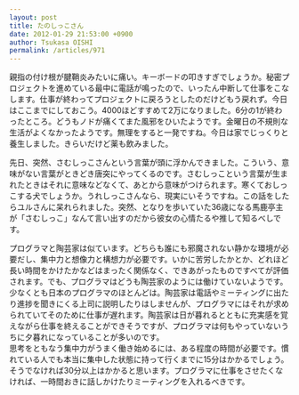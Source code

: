 ```yaml
---
layout: post
title: たのしっこさん
date: 2012-01-29 21:53:00 +0900
author: Tsukasa OISHI
permalink: /articles/971
---
```



親指の付け根が腱鞘炎みたいに痛い。キーボードの叩きすぎでしょうか。秘密プロジェクトを進めている最中に電話が鳴ったので、いったん中断して仕事をこなします。仕事が終わってプロジェクトに戻ろうとしたのだけどもう戻れず。今日はここまでにしておこう。4000ほどすすめて2万になりました。6分の1が終わったところ。どうもノドが痛くてまた風邪をひいたようです。金曜日の不規則な生活がよくなかったようです。無理をすると一発ですね。今日は家でじっくりと養生しました。きらいだけど薬も飲みました。  

先日、突然、さむしっこさんという言葉が頭に浮かんできました。こういう、意味がない言葉がときどき唐突にやってくるのです。さむしっこという言葉が生まれたときはそれに意味などなくて、あとから意味がつけられます。寒くておしっこする犬でしょうか。うれしっこさんなら、現実にいそうですね。この話をしたらユルさんに呆れられました。突然、となりを歩いていた36歳になる馬鹿亭主が「さむしっこ」なんて言い出すのだから彼女の心情たるや推して知るべしです。  

プログラマと陶芸家は似ています。どちらも誰にも邪魔されない静かな環境が必要だし、集中力と想像力と構想力が必要です。いかに苦労したかとか、どれほど長い時間をかけたかなどはまったく関係なく、できあがったものですべてが評価されます。でも、プログラマはどうも陶芸家のようには働けていないようです。少なくとも日本のプログラマのほとんどは。陶芸家は電話やミーティングに出たり進捗を聞きにくる上司に説明したりはしませんが、プログラマにはそれが求められていてそのために仕事が遅れます。陶芸家は日が暮れるとともに充実感を覚えながら仕事を終えることができそうですが、プログラマは何もやっていないうちに夕暮れになっていることが多いのです。  
思考をともなう集中力がうまく働き始めるには、ある程度の時間が必要です。慣れている人でも本当に集中した状態に持って行くまでに15分はかかるでしょう。そうでなければ30分以上はかかると思います。プログラマに仕事をさせたくなければ、一時間おきに話しかけたりミーティングを入れるべきです。  

